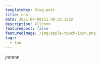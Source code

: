 ```yaml
---
templateKey: blog-post
title: nnn
date: 2021-04-08T21:40:35.152Z
description: kllnnnn
featuredpost: false
featuredimage: /img/apple-touch-icon.png
tags:
  - lnn
---
```

  jnnnnn